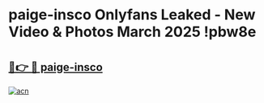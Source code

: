 # paige-insco Onlyfans Leaked - New Video & Photos March 2025 !pbw8e

# <h2><a href="https://mccoqe.iuczelnia.edu.pl?title=paige-insco&ref=pbw8e">🔗👉 🔴 paige-insco</a></h2>

[![acn](https://github.com/user-attachments/assets/0f9c940e-d8b0-45ae-aac7-cd30a18b3e1c)](https://mccoqe.iuczelnia.edu.pl?title=paige-insco&ref=pbw8e)

